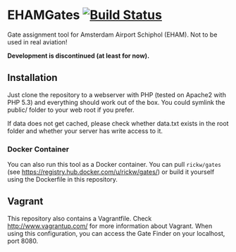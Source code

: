 EHAMGates [![Build Status](https://travis-ci.org/RickWieman/EHAMGates.svg?branch=master)](https://travis-ci.org/RickWieman/EHAMGates)
=========

Gate assignment tool for Amsterdam Airport Schiphol (EHAM). Not to be used in real aviation!

**Development is discontinued (at least for now).**

## Installation
Just clone the repository to a webserver with PHP (tested on Apache2 with PHP 5.3) and everything should work out of the box. You could symlink the public/ folder to your web root if you prefer.

If data does not get cached, please check whether data.txt exists in the root folder and whether your server has write access to it.

### Docker Container

You can also run this tool as a Docker container. You can pull `rickw/gates` (see https://registry.hub.docker.com/u/rickw/gates/) or build it yourself using the Dockerfile in this repository.

## Vagrant
This repository also contains a Vagrantfile. Check http://www.vagrantup.com/ for more information about Vagrant. When using this configuration, you can access the Gate Finder on your localhost, port 8080.
